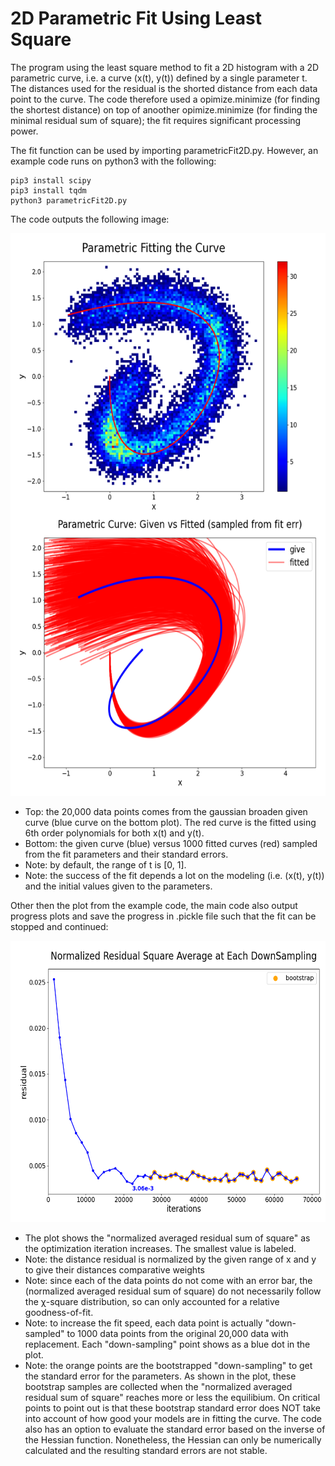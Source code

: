 # 2D Parametric Fit Using Least Square

The program using the least square method to fit a 2D histogram with a 2D parametric curve, i.e. a curve (x(t), y(t)) defined by a single parameter t. The distances used for the residual is the shorted distance from each data point to the curve. The code therefore used a opimize.minimize (for finding the shortest distance) on top of anoother opimize.minimize (for finding the minimal residual sum of square); the fit requires significant processing power.

The fit function can be used by importing parametricFit2D.py. However, an example code runs on python3 with the following:

    pip3 install scipy
    pip3 install tqdm
    python3 parametricFit2D.py
The code outputs the following image:

<img src="https://github.com/Rabbitybunny/Stat_parametricLeastSquareFit/blob/main/paraFitCurve2D.png" width="600" height="900">

- Top: the 20,000 data points comes from the gaussian broaden given curve (blue curve on the bottom plot). The red curve is the fitted using 6th order polynomials for both x(t) and y(t).
- Bottom: the given curve (blue) versus 1000 fitted curves (red) sampled from the fit parameters and their standard errors.
- Note: by default, the range of t is [0, 1].
- Note: the success of the fit depends a lot on the modeling (i.e. (x(t), y(t)) and the initial values given to the parameters.

Other then the plot from the example code, the main code also output progress plots and save the progress in .pickle file such that the fit can be stopped and continued:

<img src="https://github.com/Rabbitybunny/Stat_parametricLeastSquareFit/blob/main/progressPlot_Boot.png" width="600" height="450">

- The plot shows the "normalized averaged residual sum of square" as the optimization iteration increases. The smallest value is labeled.
- Note: the distance residual is normalized by the given range of x and y to give their distances comparative weights
- Note: since each of the data points do not come with an error bar, the (normalized averaged residual sum of square) do not necessarily follow the &chi;-square distribution, so can only accounted for a relative goodness-of-fit.
- Note: to increase the fit speed, each data point is actually "down-sampled" to 1000 data points from the original 20,000 data with replacement. Each "down-sampling" point shows as a blue dot in the plot.
- Note: the orange points are the bootstrapped "down-sampling" to get the standard error for the parameters. As shown in the plot, these bootstrap samples are collected when the "normalized averaged residual sum of square" reaches more or less the equilibium. On critical points to point out is that these bootstrap standard error does NOT take into account of how good your models are in fitting the curve. The code also has an option to evaluate the standard error based on the inverse of the Hessian function. Nonetheless, the Hessian can only be numerically calculated and the resulting standard errors are not stable.
